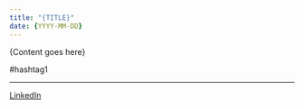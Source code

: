 ```yaml
---
title: "{TITLE}"
date: {YYYY-MM-DD}
---
```


{Content goes here}


#hashtag1

---
[LinkedIn]()

[reference]: # ()